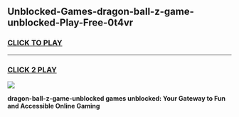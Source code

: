 
## Unblocked-Games-dragon-ball-z-game-unblocked-Play-Free-0t4vr
<h3>
<a href="https://premium76.site?title=dragon-ball-z-game-unblocked&ref=18A1">CLICK TO PLAY</a></h3>
<hr>

<h3>
<a href="https://premium76.site?title=dragon-ball-z-game-unblocked&ref=18A1">CLICK 2 PLAY</a>
  
</h3>

<a href="https://premium76.site?title=dragon-ball-z-game-unblocked&ref=18A1"><img src="https://clearcache.store/games.png"></a>


**dragon-ball-z-game-unblocked games unblocked: Your Gateway to Fun and Accessible Online Gaming**
